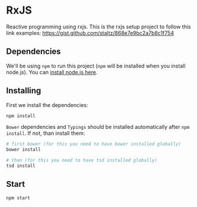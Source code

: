 # RxJS

Reactive programming using rxjs. This is the rxjs setup project to follow this link examples: https://gist.github.com/staltz/868e7e9bc2a7b8c1f754

## Dependencies

We'll be using `npm` to run this project (`npm` will be installed when you install node.js). You can [install node.js here](https://nodejs.org/en/).

## Installing

First we install the dependencies:

```bash
npm install
```

`Bower` dependencies and `Typings` should be installed automatically after `npm install`.
If not, than install them:
```bash
# first bower (for this you need to have bower installed globally)
bower install

# than (for this you need to have tsd installed globally)
tsd install
```

## Start

```bash
npm start
```